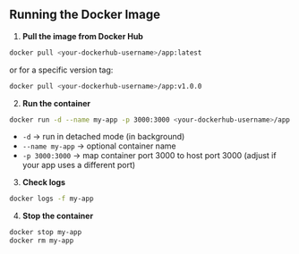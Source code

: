 ## Running the Docker Image

1. **Pull the image from Docker Hub**

```bash
docker pull <your-dockerhub-username>/app:latest
```

or for a specific version tag:

```bash
docker pull <your-dockerhub-username>/app:v1.0.0
```

2. **Run the container**

```bash
docker run -d --name my-app -p 3000:3000 <your-dockerhub-username>/app:latest
```

* `-d` → run in detached mode (in background)
* `--name my-app` → optional container name
* `-p 3000:3000` → map container port 3000 to host port 3000 (adjust if your app uses a different port)

3. **Check logs**

```bash
docker logs -f my-app
```

4. **Stop the container**

```bash
docker stop my-app
docker rm my-app
```